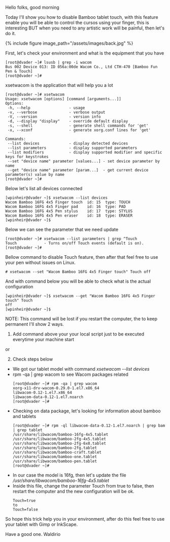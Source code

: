 Hello folks, good morning

Today I'll show you how to disable Bamboo tablet touch, with this feature enable you will be able to control the cursos using your finger, this is interesting BUT when you need to any artistic work will be painful, then let's do it.

{% include figure image_path="/assets/images/back.jpg" %}

First, let's check your environment and what is the equipment that you have

```
[root@dvader ~]# lsusb | grep -i wacom
Bus 002 Device 013: ID 056a:00de Wacom Co., Ltd CTH-470 [Bamboo Fun Pen & Touch]
[root@dvader ~]#
```

xsetwacom is the application that will help you a lot

```
[root@dvader ~]# xsetwacom 
Usage: xsetwacom [options] [command [arguments...]]
Options:
 -h, --help                 - usage
 -v, --verbose              - verbose output
 -V, --version              - version info
 -d, --display "display"    - override default display
 -s, --shell                - generate shell commands for 'get'
 -x, --xconf                - generate xorg.conf lines for 'get'

Commands:
 --list devices             - display detected devices
 --list parameters          - display supported parameters
 --list modifiers           - display supported modifier and specific keys for keystrokes
 --set "device name" parameter [values...] - set device parameter by name
 --get "device name" parameter [param...]  - get current device parameter(s) value by name
[root@dvader ~]#
```

Below let's list all devices connected

```
[wpinheir@dvader ~]$ xsetwacom --list devices
Wacom Bamboo 16FG 4x5 Finger touch	id: 15	type: TOUCH     
Wacom Bamboo 16FG 4x5 Finger pad	id: 16	type: PAD       
Wacom Bamboo 16FG 4x5 Pen stylus	id: 17	type: STYLUS    
Wacom Bamboo 16FG 4x5 Pen eraser	id: 18	type: ERASER    
[wpinheir@dvader ~]$
```

Below we can see the parameter that we need update

```
[root@dvader ~]# xsetwacom --list parameters | grep ^Touch
Touch            - Turns on/off Touch events (default is on). 
[root@dvader ~]#
```

Bellow command to disable Touch feature, then after that feel free to use your pen without issues on Linux.
```
# xsetwacom --set "Wacom Bamboo 16FG 4x5 Finger touch" Touch off
```

And with command below you will be able to check what is the actual configuration

```
[wpinheir@dvader ~]$ xsetwacom --get "Wacom Bamboo 16FG 4x5 Finger touch" Touch 
off
[wpinheir@dvader ~]$
```

NOTE: This command will be lost if you restart the computer, the to keep permanent I'll show 2 ways.

1. Add command above your your local script just to be executed everytime your machine start

or

2. Check steps below
  - We got our tablet model with command *xsetwacom --list devices*
  - rpm -qa | grep wacom to see Wacom packages related
    ```
    [root@dvader ~]# rpm -qa | grep wacom
    xorg-x11-drv-wacom-0.29.0-1.el7.x86_64
    libwacom-0.12-1.el7.x86_64
    libwacom-data-0.12-1.el7.noarch
    [root@dvader ~]#
    ```
  - Checking on data package, let's looking for information about bamboo and tablets
    ```
    [root@dvader ~]# rpm -ql libwacom-data-0.12-1.el7.noarch | grep bam | grep tablet
    /usr/share/libwacom/bamboo-16fg-4x5.tablet
    /usr/share/libwacom/bamboo-2fg-4x5.tablet
    /usr/share/libwacom/bamboo-2fg-6x8.tablet
    /usr/share/libwacom/bamboo-2fg.tablet
    /usr/share/libwacom/bamboo-craft.tablet
    /usr/share/libwacom/bamboo-one.tablet
    /usr/share/libwacom/bamboo-pen.tablet
    [root@dvader ~]#
    ```
  - In our case the model is 16fg, then let's update the file */usr/share/libwacom/bamboo-16fg-4x5.tablet*
  - Inside this file, change the parameter Touch from true to false, then restart the computer and the new configuration will be ok.
    ```
    Touch=true
    to
    Touch=false
    ```


So hope this trick help you in your environment, after do this feel free to use your tablet with Gimp or InkScape.

Have a good one.
Waldirio
